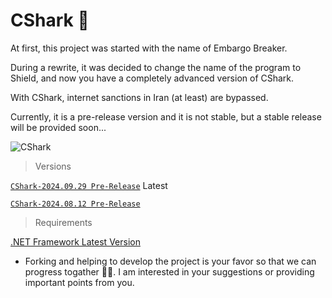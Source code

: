 # CShark 🦈

  At first, this project was started with the name of Embargo Breaker.

  During a rewrite, it was decided to change the name of the program to Shield, and now you have a completely advanced version of CShark.

  With CShark, internet sanctions in Iran (at least) are bypassed. 

  Currently, it is a pre-release version and it is not stable, but a stable release will be provided soon...


![CShark](https://github.com/b-daarr/CShark/blob/main/CShark-ReScale01/Resources/app-logo.png)

> Versions

[`CShark-2024.09.29 Pre-Release`](https://github.com/b-daarr/CShark/releases/tag/v2024.09.29) Latest

[`CShark-2024.08.12 Pre-Release`](https://github.com/b-daarr/CShark/releases/tag/v2024.08.12)

> Requirements

  [.NET Framework Latest Version](https://dotnet.microsoft.com/en-us/download/dotnet-framework)

+ Forking and helping to develop the project is your favor so that we can progress togather 🙏🏻.
I am interested in your suggestions or providing important points from you.
